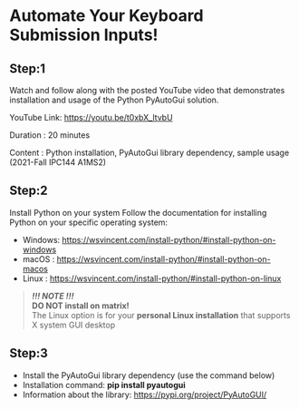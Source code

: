 # Automate Your Keyboard Submission Inputs!

## Step:1
Watch and follow along with the posted YouTube video that demonstrates installation and usage of the Python PyAutoGui solution.

YouTube Link: https://youtu.be/t0xbX_ltvbU

Duration    : 20 minutes

Content     : Python installation, PyAutoGui library dependency, sample usage (2021-Fall IPC144 A1MS2)

## Step:2

Install Python on your system
Follow the documentation for installing Python on your specific operating system:

- Windows: https://wsvincent.com/install-python/#install-python-on-windows
- macOS  : https://wsvincent.com/install-python/#install-python-on-macos
- Linux  : https://wsvincent.com/install-python/#install-python-on-linux

>***!!! NOTE !!!***<br>
>**DO NOT install on matrix!**<br>
The Linux option is for your **personal Linux installation** that supports X system GUI desktop


## Step:3

- Install the PyAutoGui library dependency (use the command below)
- Installation command: **pip install pyautogui**
- Information about the library: https://pypi.org/project/PyAutoGUI/
